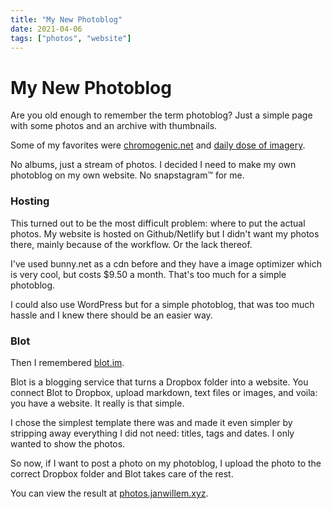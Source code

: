 ```yaml
---
title: "My New Photoblog"
date: 2021-04-06
tags: ["photos", "website"]
---
```


# My New Photoblog

Are you old enough to remember the term photoblog? Just a simple page with some photos and an archive with thumbnails.

Some of my favorites were [chromogenic.net](https://web.archive.org/web/20050208013240/http://chromogenic.net/) and [daily dose of imagery](http://wvs.topleftpixel.com/).

No albums, just a stream of photos. I decided I need to make my own photoblog on my own website. No snapstagram™ for me.

### Hosting

This turned out to be the most difficult problem: where to put the actual photos. My website is hosted on Github/Netlify but I didn't want my photos there, mainly because of the workflow. Or the lack thereof.

I've used bunny.net as a cdn before and they have a image optimizer which is very cool, but costs $9.50 a month. That's too much for a simple photoblog.

I could also use WordPress but for a simple photoblog, that was too much hassle and I knew there should be an easier way.

### Blot

Then I remembered [blot.im](https://blot.im). 

Blot is a blogging service that turns a Dropbox folder into a website. You connect Blot to Dropbox, upload markdown, text files or images, and voila: you have a website. It really is that simple.

I chose the simplest template there was and made it even simpler by stripping away everything I did not need: titles, tags and dates. I only wanted to show the photos.

So now, if I want to post a photo on my photoblog, I upload the photo to the correct Dropbox folder and Blot takes care of the rest.

You can view the result at [photos.janwillem.xyz](https://photos.janwillem.xyz).
